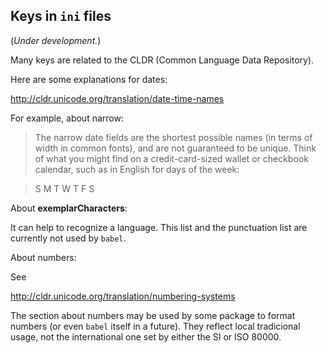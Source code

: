 ## Keys in `ini` files

(*Under development.*)

Many keys are related to the CLDR (Common Language Data Repository).

Here are some explanations for dates:

http://cldr.unicode.org/translation/date-time-names 
 
For example, about narrow:

> The narrow date fields are the shortest possible names (in terms of
width in common fonts), and are not guaranteed to be unique. Think of
what you might find on a credit-card-sized wallet or checkbook
calendar, such as in English for days of the week:

> S M T W T F S

About **exemplarCharacters**:

It can help to recognize a language. This list and the punctuation
list are currently not used by `babel`.

About numbers:

See

http://cldr.unicode.org/translation/numbering-systems 

The section about numbers may be used by some package to format
numbers (or even `babel` itself in a future). They reflect local tradicional
usage, not the international one set by either the SI or ISO 80000.
